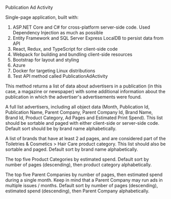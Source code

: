 ﻿Publication Ad Activity

Single-page application, built with:

1. ASP.NET Core and C# for cross-platform server-side code. Used Dependency Injection as much as possible
2. Entity Framework and SQL Server Express LocalDB to persist data from API
3. React, Redux, and TypeScript for client-side code
4. Webpack for building and bundling client-side resources
5. Bootstrap for layout and styling
6. Azure
7. Docker for targeting Linux distributions
8. Test API method called PublicationAdActivity


This method returns a list of data about advertisers in a publication (in this case, a magazine or newspaper) with some additional information about the publication in which the advertiser's advertisements were found.

A full list advertisers, including all object data (Month, Publication Id, Publication Name, Parent Company, Parent Company Id, Brand Name, Brand Id, Product Category, Ad Pages and Estimated Print Spend). This list should be sortable and paged with either client-side or server-side code. Default sort should be by brand name alphabetically.

A list of brands that have at least 2 ad pages, and are considered part of the Toiletries & Cosmetics > Hair Care product category. This list should also be sortable and paged. Default sort by brand name alphabetically.

The top five Product Categories by estimated spend. Default sort by number of pages (descending), then product category alphabetically.

The top five Parent Companies by number of pages, then estimated spend during a single month. Keep in mind that a Parent Company may run ads in multiple issues / months. Default sort by number of pages (descending), estimated spend (descending), then Parent Company alphabetically.
